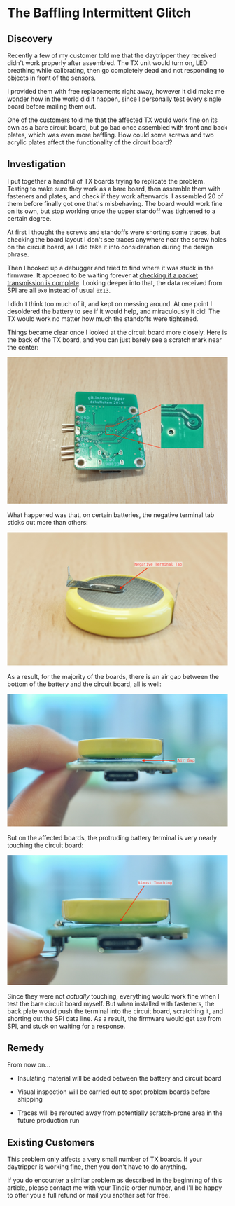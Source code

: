 # The Baffling Intermittent Glitch

## Discovery

Recently a few of my customer told me that the daytripper they received didn't work properly after assembled. The TX unit would turn on, LED breathing while calibrating, then go completely dead and not responding to objects in front of the sensors. 

I provided them with free replacements right away, however it did make me wonder how in the world did it happen, since I personally test every single board before mailing them out.

One of the customers told me that the affected TX would work fine on its own as a bare circuit board, but go bad once assembled with front and back plates, which was even more baffling. How could some screws and two acrylic plates affect the functionality of the circuit board?

## Investigation

I put together a handful of TX boards trying to replicate the problem. Testing to make sure they work as a bare board, then assemble them with fasteners and plates, and check if they work afterwards. I assembled 20 of them before finally got one that's misbehaving. The board would work fine on its own, but stop working once the upper standoff was tightened to a certain degree.

At first I thought the screws and standoffs were shorting some traces, but checking the board layout I don't see traces anywhere near the screw holes on the circuit board, as I did take it into consideration during the design phrase.

Then I hooked up a debugger and tried to find where it was stuck in the firmware. It appeared to be waiting forever at [checking if a packet transmission is complete](https://github.com/dekuNukem/daytripper/blob/865081e2ba3adbdf7ebfdae3229aa89da2c86ae7/firmware/tx_bss/Src/helpers.c#L200). Looking deeper into that, the data received from SPI are all `0x0` instead of usual `0x13`.

I didn't think too much of it, and kept on messing around. At one point I desoldered the battery to see if it would help, and miraculously it did! The TX would work no matter how much the standoffs were tightened. 

Things became clear once I looked at the circuit board more closely. Here is the back of the TX board, and you can just barely see a scratch mark near the center:

![Alt text](resources/photos/glitch1.jpeg)

What happened was that, on certain batteries, the negative terminal tab sticks out more than others:

![Alt text](resources/photos/glitch2.jpeg)

As a result, for the majority of the boards, there is an air gap between the bottom of the battery and the circuit board, all is well:

![Alt text](resources/photos/glitch3.jpeg)

But on the affected boards, the protruding battery terminal is very nearly touching the circuit board:

![Alt text](resources/photos/glitch4.jpeg)

Since they were not *actually* touching, everything would work fine when I test the bare circuit board myself. But when installed with fasteners, the back plate would push the terminal into the circuit board, scratching it, and shorting out the SPI data line. As a result, the firmware would get `0x0` from SPI, and stuck on waiting for a response.

## Remedy

From now on...

* Insulating material will be added between the battery and circuit board

* Visual inspection will be carried out to spot problem boards before shipping

* Traces will be rerouted away from potentially scratch-prone area in the future production run

## Existing Customers

This problem only affects a very small number of TX boards. If your daytripper is working fine, then you don't have to do anything.

If you do encounter a similar problem as described in the beginning of this article, please contact me with your Tindie order number, and I'll be happy to offer you a full refund or mail you another set for free.